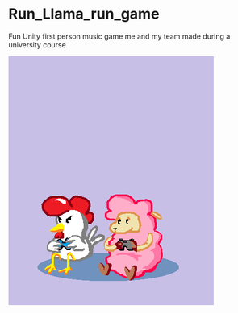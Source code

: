 # Run_Llama_run_game
Fun Unity first person music game me and my team made during a university course

![llama image](https://github.com/chaidop/Run_Llama_run_game/raw/main/artwork/pixel_art.png)
